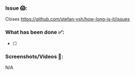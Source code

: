 ### Issue 😱:

Closes https://github.com/stefan-ysh/how-long-is-it/issues

### What has been done ✅:

- [ ]

### Screenshots/Videos 🎥:

N/A
